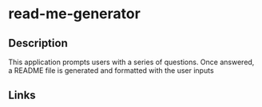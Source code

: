 # read-me-generator

## Description
This application prompts users with a series of questions. Once answered, a README file is generated and formatted with the user inputs

## Links

